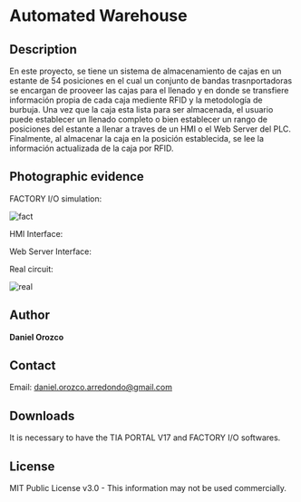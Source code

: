 # Automated Warehouse
## Description
En este proyecto, se tiene un sistema de almacenamiento de cajas en un estante de 54 posiciones en el cual un conjunto de bandas trasnportadoras se encargan de prooveer las cajas para el llenado y en donde se transfiere información propia de cada caja mediente RFID y la metodología de burbuja. Una vez que la caja esta lista para ser almacenada, el usuario puede establecer un llenado completo o bien establecer un rango de posiciones del estante a llenar a traves de un HMI o el Web Server del PLC. Finalmente, al almacenar la caja en la posición establecida, se lee la información actualizada de la caja por RFID.

## Photographic evidence
FACTORY I/O simulation:

![fact](https://github.com/DanielOrozcoA/AutomatedWarehouse-TIA_PORTAL/assets/152805004/91fde800-e6e1-4a41-9e27-ab391eed0071)

HMI Interface:



Web Server Interface:



Real circuit:

![real](https://github.com/DanielOrozcoA/AutomatedWarehouse-TIA_PORTAL/assets/152805004/ae9a23df-62f9-4f4b-a043-6314b5e75e1f)

## Author
**Daniel Orozco**

## Contact
Email: daniel.orozco.arredondo@gmail.com

## Downloads
It is necessary to have the TIA PORTAL V17 and FACTORY I/O softwares.

## License
MIT Public License v3.0 - This information may not be used commercially.
